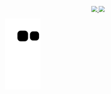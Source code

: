 
<div align="center">
  <a href="https://github.com/jhenriqueax">
  <img height="180em" src="https://github-readme-stats.vercel.app/api?username=jhenriqueax&show_icons=true&theme=dark&include_all_commits=true&count_private=true"/>
  <img height="180em" src="https://github-readme-stats.vercel.app/api/top-langs/?username=jhenriqueax&layout=compact&langs_count=7&theme=dark"/>
</div>
 
  ![Snake animation](https://github.com/rafaballerini/rafaballerini/blob/output/github-contribution-grid-snake.svg)

